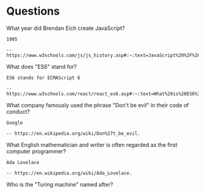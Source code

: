 # Questions

What year did Brendan Eich create JavaScript?

```
1995

-- https://www.w3schools.com/js/js_history.asp#:~:text=JavaScript%20%2F%20ECMAScript,latest%20version%20was%201.8.5.
```

What does "ES6" stand for?

```
ES6 stands for ECMAScript 6

-- https://www.w3schools.com/react/react_es6.asp#:~:text=What%20is%20ES6%3F,also%20known%20as%20ECMAScript%202015.
```

What company famously used the phrase "Don't be evil" in their code of conduct?

```
Google

-- https://en.wikipedia.org/wiki/Don%27t_be_evil.
```

What English mathematician and writer is often regarded as the first computer programmer?

```
Ada Lovelace

-- https://en.wikipedia.org/wiki/Ada_Lovelace.
```

Who is the "Turing machine" named after?

```

```
